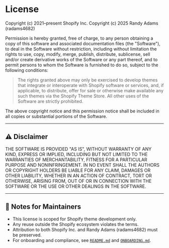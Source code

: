 <!--
  File: LICENSE.md
  Repo: https://github.com/radams4682/WigShopPro
  Description: Shopify-compatible license for WigShopPro theme with audit notes
  Author: Randy Adams (radams4682)
  Last Updated: 2025-08-13
-->

# License

Copyright (c) 2021–present Shopify Inc.
Copyright (c) 2025 Randy Adams (radams4682)

Permission is hereby granted, free of charge, to any person obtaining a copy of this software and associated documentation files (the "Software"), to deal in the Software without restriction, including without limitation the rights to use, copy, modify, merge, publish, distribute, sublicense, sell and/or create derivative works of the Software or any part thereof, and to permit persons to whom the Software is furnished to do so, subject to the following conditions:

> The rights granted above may only be exercised to develop themes that integrate or interoperate with Shopify software or services, and, if applicable, to distribute, offer for sale or otherwise make available any such themes via the Shopify Theme Store. All other uses of the Software are strictly prohibited.

The above copyright notice and this permission notice shall be included in all copies or substantial portions of the Software.

---

## ⚠️ Disclaimer

THE SOFTWARE IS PROVIDED "AS IS", WITHOUT WARRANTY OF ANY KIND, EXPRESS OR IMPLIED, INCLUDING BUT NOT LIMITED TO THE WARRANTIES OF MERCHANTABILITY, FITNESS FOR A PARTICULAR PURPOSE AND NONINFRINGEMENT. IN NO EVENT SHALL THE AUTHORS OR COPYRIGHT HOLDERS BE LIABLE FOR ANY CLAIM, DAMAGES OR OTHER LIABILITY, WHETHER IN AN ACTION OF CONTRACT, TORT OR OTHERWISE, ARISING FROM, OUT OF OR IN CONNECTION WITH THE SOFTWARE OR THE USE OR OTHER DEALINGS IN THE SOFTWARE.

---

## 📌 Notes for Maintainers

- This license is scoped for Shopify theme development only.
- Any reuse outside the Shopify ecosystem violates the terms.
- Attribution to both Shopify Inc. and Randy Adams (radams4682) must be preserved.
- For onboarding and compliance, see [`README.md`](README.md) and [`ONBOARDING.md`](ONBOARDING.md).
